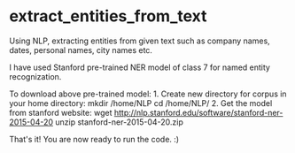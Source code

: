 # extract_entities_from_text
Using NLP, extracting entities from given text such as company names, dates, personal names, city names etc.


I have used Stanford pre-trained NER model of class 7 for named entity recognization.

To download above pre-trained model:
	1. Create new directory for corpus in your home directory:
		mkdir /home/NLP
		cd /home/NLP/
	2. Get the model from stanford website:
		wget http://nlp.stanford.edu/software/stanford-ner-2015-04-20
		unzip stanford-ner-2015-04-20.zip


That's it! You are now ready to run the code. :)
